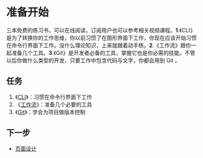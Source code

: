 # 准备开始

三本免费的练习书，可以在线阅读，订阅用户也可以参考相关视频课程。**1**.《CLI》是为了转换你的工作思维，你以前习惯了在图形界面下工作，你现在应该开始习惯在命令行界面下工作。没什么理论知识，上来就跟着动手练。**2**.《工作流》跟你一起准备几个工具。**3**.《Git》是开发者必备的工具，掌握它也是你必需的技能。不管以后你做什么类型的开发，只要工作中包含代码与文字，你都会用到 Git 。

## 任务

1. 《[CLI](https://cli.ninghao.net/)》：习惯在命令行界面下工作
2. 《[工作流](https://workflow.ninghao.net/)》：准备几个必要的工具
3. 《[Git](https://git.ninghao.net/)》：学会为项目做版本控制

## 下一步

* [页面设计](https://docs.ninghao.net/page.html)



